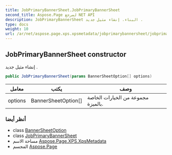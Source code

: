 ```yaml
---
title: JobPrimaryBannerSheet.JobPrimaryBannerSheet
second_title: Aspose.Page لمرجع NET API
description: JobPrimaryBannerSheet البناء. إنشاء مثيل جديد .
type: docs
weight: 10
url: /ar/net/aspose.page.xps.xpsmetadata/jobprimarybannersheet/jobprimarybannersheet/
---
```

## JobPrimaryBannerSheet constructor

إنشاء مثيل جديد .

```csharp
public JobPrimaryBannerSheet(params BannerSheetOption[] options)
```

| معامل | يكتب | وصف |
| --- | --- | --- |
| options | BannerSheetOption[] | مجموعة من الخيارات الخاصة بالميزة. |

### أنظر أيضا

* class [BannerSheetOption](../../jobprimarybannersheet.bannersheetoption/)
* class [JobPrimaryBannerSheet](../)
* مساحة الاسم [Aspose.Page.XPS.XpsMetadata](../../jobprimarybannersheet/)
* المجسم [Aspose.Page](../../../)


